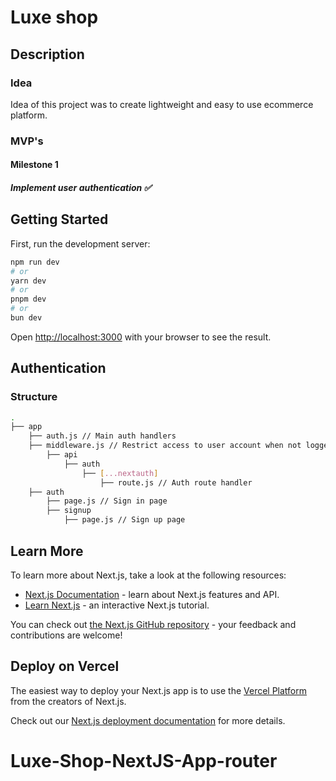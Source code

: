 # Luxe shop

## Description 

### Idea
Idea of this project was to create lightweight and easy to use ecommerce platform.

### MVP's 
#### Milestone 1
##### Implement user authentication ✅

## Getting Started

First, run the development server:

```bash
npm run dev
# or
yarn dev
# or
pnpm dev
# or
bun dev
```

Open [http://localhost:3000](http://localhost:3000) with your browser to see the result.

## Authentication
### Structure 
```bash
.
├── app
    ├── auth.js // Main auth handlers
    ├── middleware.js // Restrict access to user account when not logged in
        ├── api 
            ├── auth
                ├── [...nextauth]
                    ├── route.js // Auth route handler
    ├── auth
        ├── page.js // Sign in page
        ├── signup
            ├── page.js // Sign up page

```
## Learn More

To learn more about Next.js, take a look at the following resources:

- [Next.js Documentation](https://nextjs.org/docs) - learn about Next.js features and API.
- [Learn Next.js](https://nextjs.org/learn) - an interactive Next.js tutorial.

You can check out [the Next.js GitHub repository](https://github.com/vercel/next.js/) - your feedback and contributions are welcome!

## Deploy on Vercel

The easiest way to deploy your Next.js app is to use the [Vercel Platform](https://vercel.com/new?utm_medium=default-template&filter=next.js&utm_source=create-next-app&utm_campaign=create-next-app-readme) from the creators of Next.js.

Check out our [Next.js deployment documentation](https://nextjs.org/docs/deployment) for more details.
# Luxe-Shop-NextJS-App-router
